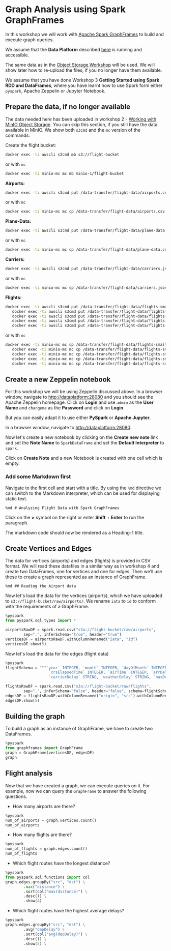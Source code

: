 # Graph Analysis using Spark GraphFrames

In this workshop we will work with [Apache Spark GraphFrames](https://graphframes.github.io/graphframes/docs/_site/index.html) to build and execute graph queries.

We assume that the **Data Platform** described [here](../01-environment) is running and accessible. 

The same data as in the [Object Storage Workshop](../02-object-storage/README.md) will be used. We will show later how to re-upload the files, if you no longer have them available.

We assume that you have done Workshop 3 **Getting Started using Spark RDD and DataFrames**, where you have learnt how to use Spark form either `pyspark`, Apache Zeppelin or Jupyter Notebook. 
 
## Prepare the data, if no longer available

The data needed here has been uploaded in workshop 2 - [Working with MinIO Object Storage](02-object-storage). You can skip this section, if you still have the data available in MinIO. We show both `s3cmd` and the `mc` version of the commands:

Create the flight bucket:

```bash
docker exec -ti awscli s3cmd mb s3://flight-bucket
```

or with `mc`
 
```bash
docker exec -ti minio-mc mc mb minio-1/flight-bucket
```

**Airports:**

```bash
docker exec -ti awscli s3cmd put /data-transfer/flight-data/airports.csv s3://flight-bucket/raw/airports/airports.csv
```

or with `mc`

```bash
docker exec -ti minio-mc mc cp /data-transfer/flight-data/airports.csv minio-1/flight-bucket/raw/airports/airports.csv
```

**Plane-Data:**

```bash
docker exec -ti awscli s3cmd put /data-transfer/flight-data/plane-data.csv s3://flight-bucket/raw/planes/plane-data.csv
```

or with `mc`

```bash
docker exec -ti minio-mc mc cp /data-transfer/flight-data/plane-data.csv minio-1/flight-bucket/raw/planes/plane-data.csv
```

**Carriers:**

```bash
docker exec -ti awscli s3cmd put /data-transfer/flight-data/carriers.json s3://flight-bucket/raw/carriers/carriers.json
```

or with `mc`

```bash
docker exec -ti minio-mc mc cp /data-transfer/flight-data/carriers.json minio-1/flight-bucket/raw/carriers/carriers.json
```

**Flights:**

```bash
docker exec -ti awscli s3cmd put /data-transfer/flight-data/flights-small/flights_2008_4_1.csv s3://flight-bucket/raw/flights/ &&
   docker exec -ti awscli s3cmd put /data-transfer/flight-data/flights-small/flights_2008_4_2.csv s3://flight-bucket/raw/flights/ &&
   docker exec -ti awscli s3cmd put /data-transfer/flight-data/flights-small/flights_2008_5_1.csv s3://flight-bucket/raw/flights/ &&
   docker exec -ti awscli s3cmd put /data-transfer/flight-data/flights-small/flights_2008_5_2.csv s3://flight-bucket/raw/flights/ &&
   docker exec -ti awscli s3cmd put /data-transfer/flight-data/flights-small/flights_2008_5_3.csv s3://flight-bucket/raw/flights/
```

or with `mc`

```bash
docker exec -ti minio-mc mc cp /data-transfer/flight-data/flights-small/flights_2008_4_1.csv minio-1/flight-bucket/raw/flights/ &&
   docker exec -ti minio-mc mc cp /data-transfer/flight-data/flights-small/flights_2008_4_2.csv minio-1/flight-bucket/raw/flights/ &&
   docker exec -ti minio-mc mc cp /data-transfer/flight-data/flights-small/flights_2008_5_1.csv minio-1/flight-bucket/raw/flights/ &&
   docker exec -ti minio-mc mc cp /data-transfer/flight-data/flights-small/flights_2008_5_2.csv minio-1/flight-bucket/raw/flights/ &&
   docker exec -ti minio-mc mc cp /data-transfer/flight-data/flights-small/flights_2008_5_3.csv minio-1/flight-bucket/raw/flights/
```

## Create a new Zeppelin notebook

For this workshop we will be using Zeppelin discussed above. In a browser window, navigate to <http://dataplatform:28080> and you should see the Apache Zeppelin homepage. Click on **Login** and use `admin` as the **User Name** and `changeme` as the **Password** and click on **Login**. 

But you can easily adapt it to use either **PySpark** or **Apache Jupyter**.

In a browser window, navigate to <http://dataplatform:28080>.

Now let's create a new notebook by clicking on the **Create new note** link and set the **Note Name** to `SparkDataFrame` and set the **Default Interpreter** to `spark`. 

Click on **Create Note** and a new Notebook is created with one cell which is empty. 

### Add some Markdown first

Navigate to the first cell and start with a title. By using the `%md` directive we can switch to the Markdown interpreter, which can be used for displaying static text.

```
%md # Analyzing Flight Data with Spark GraphFrames
```

Click on the **>** symbol on the right or enter **Shift** + **Enter** to run the paragraph.

The markdown code should now be rendered as a Heading-1 title.

## Create Vertices and Edges

The data for vertices (airports) and edges (flights) is provided in CSV format. We will read these datafiles in a similar way as in workshop 4 and create two DataFrames, one for vertices and one for edges. Then we’ll use these to create a graph represented as an instance of GraphFrame.

```
%md ## Reading the Airport data
```

Now let's load the data for the vertices (airports), which we have uploaded to `s3://flight-bucket/raw/airports/`. We rename `iata` to `id` to conform with the requirements of a GraphFrame.

```python
%pyspark
from pyspark.sql.types import *

airportsRawDF = spark.read.csv("s3a://flight-bucket/raw/airports", 
    	sep=",", inferSchema="true", header="true")
verticesDF = airportsRawDF.withColumnRenamed("iata", "id")
verticesDF.show(5)
```

Now let's load the data for the edges (flight data)

```python
%pyspark
flightSchema = """`year` INTEGER, `month` INTEGER, `dayOfMonth` INTEGER,  `dayOfWeek` INTEGER, `depTime` INTEGER, `crsDepTime` INTEGER, `arrTime` INTEGER, `crsArrTime` INTEGER, `uniqueCarrier` STRING, `flightNum` STRING, `tailNum` STRING, `actualElapsedTime` INTEGER,
                   `crsElapsedTime` INTEGER, `airTime` INTEGER, `arrDelay` INTEGER,`depDelay` INTEGER,`origin` STRING, `destination` STRING, `distance` INTEGER, `taxiIn` INTEGER, `taxiOut` INTEGER, `cancelled` STRING, `cancellationCode` STRING, `diverted` STRING, 
                   `carrierDelay` STRING, `weatherDelay` STRING, `nasDelay` STRING, `securityDelay` STRING, `lateAircraftDelay` STRING"""

flightsRawDF = spark.read.csv("s3a://flight-bucket/raw/flights", 
    	sep=",", inferSchema="false", header="false", schema=flightSchema)
edgesDF = flightsRawDF.withColumnRenamed("origin", "src").withColumnRenamed("destination", "dst")
edgesDF.show(5)
```

## Building the graph

To build a graph as an instance of GraphFrame, we have to create two DataFrames. 

```python
%pyspark
from graphframes import GraphFrame
graph = GraphFrame(verticesDF, edgesDF)
graph
```

## Flight analysis

Now that we have created a graph, we can execute queries on it. For example, now we can query the `GraphFrame` to answer the following questions.

* How many airports are there?

```python
%pyspark
num_of_airports = graph.vertices.count()
num_of_airports
```

* How many flights are there?

```python
%pyspark
num_of_flights = graph.edges.count()
num_of_flights
```
	
* Which flight routes have the longest distance?

```python
%pyspark
from pyspark.sql.functions import col
graph.edges.groupBy("src", "dst") \
		.max("distance") \
		.sort(col("max(distance)") \
		.desc()) \
		.show(4)
```	

* Which flight routes have the highest average delays?

```python
%pyspark
graph.edges.groupBy("src", "dst") \
        .avg("depDelay") \
        .sort(col("avg(depDelay)") \
        .desc()) \
        .show(5) \
```	

